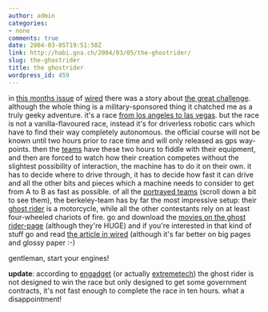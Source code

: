 ```yaml
---
author: admin
categories:
- none
comments: true
date: 2004-03-05T19:51:50Z
link: http://habi.gna.ch/2004/03/05/the-ghostrider/
slug: the-ghostrider
title: the ghostrider
wordpress_id: 459
---
```


in [this months issue](http://www.wired.com/wired/archive/12.03/) of [wired](http://www.wired.com/) there was a story about [the great challenge](http://www.darpa.mil/grandchallenge/).
although the whole thing is a military-sponsored thing it chatched me as a truly geeky adventure.
it's a race [from los angeles to las vegas](http://www.wired.com/wired/archive/12.03/images/FF_137_darpa_6.jpg). but the race is not a vanilla-flavoured race, instead it's for driverless robotic cars which have to find their way completely autonomous.
the official course will not be known until two hours prior to race time and will only released as gps way-points. then the [teams](http://www.darpa.mil/grandchallenge/teams.htm) have these two hours to fiddle with their equipment, and then are forced to watch how their creation competes without the slightest possibility of interaction, the machine has to do it on their own.
it has to decide where to drive through, it has to decide how fast it can drive and all the other bits and pieces which a machine needs to consider to get from A to B as fast as possible.
of all the [portrayed teams](potraied) (scroll down a bit to see them), the berkeley-team has by far the most impressive setup: their [ghost rider](http://www.ghostriderrobot.com/vehicle.htm) is a motorcycle, while all the other contestants rely on at least four-wheeled chariots of fire.
go and download the [movies on the ghost rider-page](http://www.ghostriderrobot.com/videos.htm) (although they're HUGE) and if you're interested in that kind of stuff go and read [the article in wired](http://www.wired.com/wired/archive/12.03/robot.html) (although it's far better on big pages and glossy paper :-)

gentleman, start your engines!

**update**: according to [engadget](http://www.engadget.com/entry/8424322553253965/) (or actually [extremetech](http://www.extremetech.com/article2/0,1558,1543626,00.asp)) the ghost rider is not designed to win the race but only designed to get some government contracts, it's not fast enough to complete the race in ten hours. what a disappointment!
